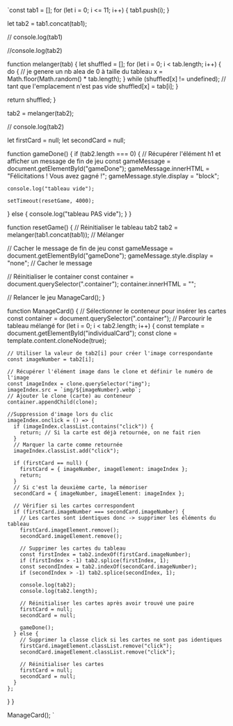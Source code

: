 `const tab1 = [];
for (let i = 0; i <= 11; i++) {
tab1.push(i);
}

let tab2 = tab1.concat(tab1);

// console.log(tab1)

//console.log(tab2)

function melanger(tab) {
let shuffled = [];
for (let i = 0; i < tab.length; i++) {
do {
// je genere un nb alea de 0 à taille du tableau
x = Math.floor(Math.random() \* tab.length);
} while (shuffled[x] != undefined);
// tant que l'emplacement n'est pas vide
shuffled[x] = tab[i];
}

return shuffled;
}

tab2 = melanger(tab2);

// console.log(tab2)

let firstCard = null;
let secondCard = null;

function gameDone() {
if (tab2.length === 0) {
// Récupérer l'élément h1 et afficher un message de fin de jeu
const gameMessage = document.getElementById("gameDone");
gameMessage.innerHTML = "Félicitations ! Vous avez gagné !";
gameMessage.style.display = "block";

    console.log("tableau vide");

    setTimeout(resetGame, 4000);

} else {
console.log("tableau PAS vide");
}
}

function resetGame() {
// Réinitialiser le tableau tab2
tab2 = melanger(tab1.concat(tab1)); // Mélanger

// Cacher le message de fin de jeu
const gameMessage = document.getElementById("gameDone");
gameMessage.style.display = "none"; // Cacher le message

// Réinitialiser le container
const container = document.querySelector(".container");
container.innerHTML = "";

// Relancer le jeu
ManageCard();
}

function ManageCard() {
// Sélectionner le conteneur pour insérer les cartes
const container = document.querySelector(".container");
// Parcourir le tableau mélangé
for (let i = 0; i < tab2.length; i++) {
const template = document.getElementById("individualCard");
const clone = template.content.cloneNode(true);

    // Utiliser la valeur de tab2[i] pour créer l'image correspondante
    const imageNumber = tab2[i];

    // Récupérer l'élément image dans le clone et définir le numéro de l'image
    const imageIndex = clone.querySelector("img");
    imageIndex.src = `img/${imageNumber}.webp`;
    // Ajouter le clone (carte) au conteneur
    container.appendChild(clone);

    //Suppression d'image lors du clic
    imageIndex.onclick = () => {
      if (imageIndex.classList.contains("click")) {
        return; // Si la carte est déjà retournée, on ne fait rien
      }
      // Marquer la carte comme retournée
      imageIndex.classList.add("click");

      if (firstCard == null) {
        firstCard = { imageNumber, imageElement: imageIndex };
        return;
      }
      // Si c'est la deuxième carte, la mémoriser
      secondCard = { imageNumber, imageElement: imageIndex };

      // Vérifier si les cartes correspondent
      if (firstCard.imageNumber === secondCard.imageNumber) {
        // Les cartes sont identiques donc -> supprimer les éléments du tableau
        firstCard.imageElement.remove();
        secondCard.imageElement.remove();

        // Supprimer les cartes du tableau
        const firstIndex = tab2.indexOf(firstCard.imageNumber);
        if (firstIndex > -1) tab2.splice(firstIndex, 1);
        const secondIndex = tab2.indexOf(secondCard.imageNumber);
        if (secondIndex > -1) tab2.splice(secondIndex, 1);

        console.log(tab2);
        console.log(tab2.length);

        // Réinitialiser les cartes après avoir trouvé une paire
        firstCard = null;
        secondCard = null;

        gameDone();
      } else {
        // Supprimer la classe click si les cartes ne sont pas identiques
        firstCard.imageElement.classList.remove("click");
        secondCard.imageElement.classList.remove("click");

        // Réinitialiser les cartes
        firstCard = null;
        secondCard = null;
      }
    };

}
}

ManageCard();
`
